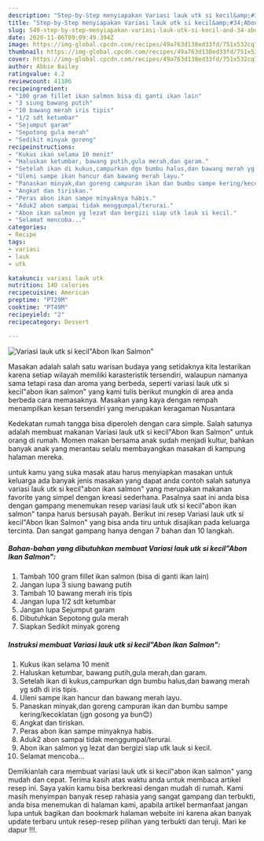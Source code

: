 ```yaml
---
description: "Step-by-Step menyiapakan Variasi lauk utk si kecil&amp;#34;Abon Ikan Salmon&amp;#34; Luar biasa"
title: "Step-by-Step menyiapakan Variasi lauk utk si kecil&amp;#34;Abon Ikan Salmon&amp;#34; Luar biasa"
slug: 549-step-by-step-menyiapakan-variasi-lauk-utk-si-kecil-and-34-abon-ikan-salmon-and-34-luar-biasa
date: 2020-11-06T09:09:49.394Z
image: https://img-global.cpcdn.com/recipes/49a763d138ed33fd/751x532cq70/variasi-lauk-utk-si-kecilabon-ikan-salmon-foto-resep-utama.jpg
thumbnail: https://img-global.cpcdn.com/recipes/49a763d138ed33fd/751x532cq70/variasi-lauk-utk-si-kecilabon-ikan-salmon-foto-resep-utama.jpg
cover: https://img-global.cpcdn.com/recipes/49a763d138ed33fd/751x532cq70/variasi-lauk-utk-si-kecilabon-ikan-salmon-foto-resep-utama.jpg
author: Abbie Bailey
ratingvalue: 4.2
reviewcount: 41186
recipeingredient:
- "100 gram fillet ikan salmon bisa di ganti ikan lain"
- "3 siung bawang putih"
- "10 bawang merah iris tipis"
- "1/2 sdt ketumbar"
- "Sejumput garam"
- "Sepotong gula merah"
- "Sedikit minyak goreng"
recipeinstructions:
- "Kukus ikan selama 10 menit"
- "Haluskan ketumbar, bawang putih,gula merah,dan garam."
- "Setelah ikan di kukus,campurkan dgn bumbu halus,dan bawang merah yg sdh di iris tipis."
- "Uleni sampe ikan hancur dan bawang merah layu."
- "Panaskan minyak,dan goreng campuran ikan dan bumbu sampe kering/kecoklatan (jgn gosong ya bun😊)"
- "Angkat dan tiriskan."
- "Peras abon ikan sampe minyaknya habis."
- "Aduk2 abon sampai tidak menggumpal/terurai."
- "Abon ikan salmon yg lezat dan bergizi siap utk lauk si kecil."
- "Selamat mencoba..."
categories:
- Recipe
tags:
- variasi
- lauk
- utk

katakunci: variasi lauk utk 
nutrition: 140 calories
recipecuisine: American
preptime: "PT29M"
cooktime: "PT49M"
recipeyield: "2"
recipecategory: Dessert

---
```



![Variasi lauk utk si kecil&#34;Abon Ikan Salmon&#34;](https://img-global.cpcdn.com/recipes/49a763d138ed33fd/751x532cq70/variasi-lauk-utk-si-kecilabon-ikan-salmon-foto-resep-utama.jpg)

Masakan adalah salah satu warisan budaya yang setidaknya kita lestarikan karena setiap wilayah memiliki karasteristik tersendiri, walaupun namanya sama tetapi rasa dan aroma yang berbeda, seperti variasi lauk utk si kecil&#34;abon ikan salmon&#34; yang kami tulis berikut mungkin di area anda berbeda cara memasaknya. Masakan yang kaya dengan rempah menampilkan kesan tersendiri yang merupakan keragaman Nusantara



Kedekatan rumah tangga bisa diperoleh dengan cara simple. Salah satunya adalah membuat makanan Variasi lauk utk si kecil&#34;Abon Ikan Salmon&#34; untuk orang di rumah. Momen makan bersama anak sudah menjadi kultur, bahkan banyak anak yang merantau selalu membayangkan masakan di kampung halaman mereka.

untuk kamu yang suka masak atau harus menyiapkan masakan untuk keluarga ada banyak jenis masakan yang dapat anda contoh salah satunya variasi lauk utk si kecil&#34;abon ikan salmon&#34; yang merupakan makanan favorite yang simpel dengan kreasi sederhana. Pasalnya saat ini anda bisa dengan gampang menemukan resep variasi lauk utk si kecil&#34;abon ikan salmon&#34; tanpa harus bersusah payah.
Berikut ini resep Variasi lauk utk si kecil&#34;Abon Ikan Salmon&#34; yang bisa anda tiru untuk disajikan pada keluarga tercinta. Dan sangat gampang hanya dengan 7 bahan dan 10 langkah.


<!--inarticleads1-->

##### Bahan-bahan yang dibutuhkan membuat Variasi lauk utk si kecil&#34;Abon Ikan Salmon&#34;:

1. Tambah 100 gram fillet ikan salmon (bisa di ganti ikan lain)
1. Jangan lupa 3 siung bawang putih
1. Tambah 10 bawang merah iris tipis
1. Jangan lupa 1/2 sdt ketumbar
1. Jangan lupa Sejumput garam
1. Dibutuhkan Sepotong gula merah
1. Siapkan Sedikit minyak goreng




<!--inarticleads2-->

##### Instruksi membuat  Variasi lauk utk si kecil&#34;Abon Ikan Salmon&#34;:

1. Kukus ikan selama 10 menit
1. Haluskan ketumbar, bawang putih,gula merah,dan garam.
1. Setelah ikan di kukus,campurkan dgn bumbu halus,dan bawang merah yg sdh di iris tipis.
1. Uleni sampe ikan hancur dan bawang merah layu.
1. Panaskan minyak,dan goreng campuran ikan dan bumbu sampe kering/kecoklatan (jgn gosong ya bun😊)
1. Angkat dan tiriskan.
1. Peras abon ikan sampe minyaknya habis.
1. Aduk2 abon sampai tidak menggumpal/terurai.
1. Abon ikan salmon yg lezat dan bergizi siap utk lauk si kecil.
1. Selamat mencoba...




Demikianlah cara membuat variasi lauk utk si kecil&#34;abon ikan salmon&#34; yang mudah dan cepat. Terima kasih atas waktu anda untuk membaca artikel resep ini. Saya yakin kamu bisa berkreasi dengan mudah di rumah. Kami masih menyimpan banyak resep rahasia yang sangat gampang dan terbukti, anda bisa menemukan di halaman kami, apabila artikel bermanfaat jangan lupa untuk bagikan dan bookmark halaman website ini karena akan banyak update terbaru untuk resep-resep pilihan yang terbukti dan teruji. Mari ke dapur !!!. 
